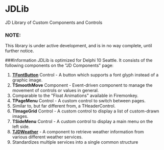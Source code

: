 # JDLib
JD Library of Custom Components and Controls

### NOTE:
This library is under active development, and is in no way complete, until further notice.

###Information
JDLib is optimized for Delphi 10 Seattle. It consists of the following components on the "JD Components" page:

1. **[TFontButton](TFontButton.md)** Control - A button which supports a font glyph instead of a graphic image.
2. **TSmoothMove** Component - Event-driven component to manage the movement of controls or values in general. 
  1. Comparable to the "Float Animations" available in Firemonkey.
3. **TPageMenu** Control - A custom control to switch between pages. 
  1. Similar to, but far different from, a THeaderControl.
4. **TImageGrid** Control - A custom control to display a list of custom-drawn images.
5. **TSideMenu** Control - A custom control to display a main menu on the left side.
6. **[TJDWeather](TJDWeather.md)** - A component to retrieve weather information from various different weather services.
  1. Standardizes multiple services into a single common structure
  
